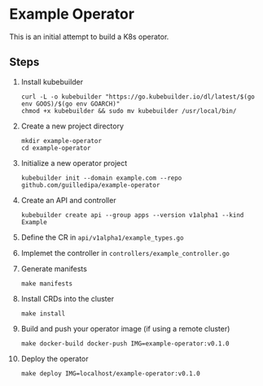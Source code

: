 # Example Operator

This is an initial attempt to build a K8s operator.

## Steps

1. Install kubebuilder

    ```shell
    curl -L -o kubebuilder "https://go.kubebuilder.io/dl/latest/$(go env GOOS)/$(go env GOARCH)"
    chmod +x kubebuilder && sudo mv kubebuilder /usr/local/bin/
    ```

1. Create a new project directory

    ```shell
    mkdir example-operator
    cd example-operator
    ```

1. Initialize a new operator project

    ```shell
    kubebuilder init --domain example.com --repo github.com/guilledipa/example-operator
    ```

1. Create an API and controller

    ```shell
    kubebuilder create api --group apps --version v1alpha1 --kind Example
    ```

1. Define the CR in `api/v1alpha1/example_types.go`

1. Implemet the controller in `controllers/example_controller.go`

1. Generate manifests

    ```shell
    make manifests
    ```

1. Install CRDs into the cluster

    ```shell
    make install
    ```

1. Build and push your operator image (if using a remote cluster)

    ```shell
    make docker-build docker-push IMG=example-operator:v0.1.0
    ```

1. Deploy the operator

    ```shell
    make deploy IMG=localhost/example-operator:v0.1.0
    ```
